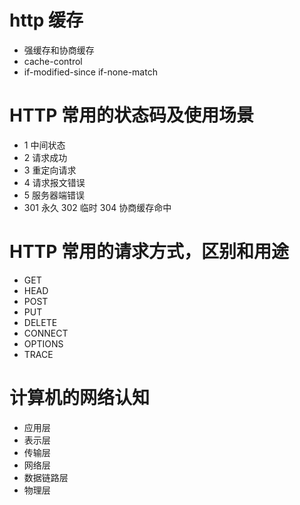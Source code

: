 # http 缓存

- 强缓存和协商缓存
- cache-control
- if-modified-since if-none-match

# HTTP 常用的状态码及使用场景

- 1 中间状态
- 2 请求成功
- 3 重定向请求
- 4 请求报文错误
- 5 服务器端错误
- 301 永久 302 临时 304 协商缓存命中

# HTTP 常用的请求方式，区别和用途

- GET
- HEAD
- POST
- PUT
- DELETE
- CONNECT
- OPTIONS
- TRACE

# 计算机的网络认知

- 应用层
- 表示层
- 传输层
- 网络层
- 数据链路层
- 物理层
